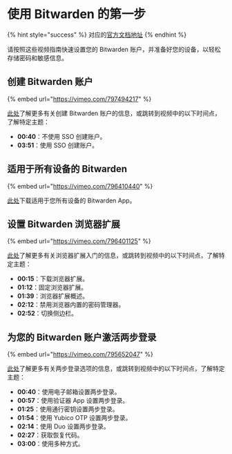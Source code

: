 # 使用 Bitwarden 的第一步

{% hint style="success" %}
对应的[官方文档地址](https://bitwarden.com/help/first-steps-with-bitwarden/)
{% endhint %}

请按照这些视频指南快速设置您的 Bitwarden 账户，并准备好您的设备，以轻松存储密码和敏感信息。

## 创建 Bitwarden 账户 <a href="#creating-a-bitwarden-account" id="creating-a-bitwarden-account"></a>

{% embed url="https://vimeo.com/797494217" %}

[此处](../account/create-bitwarden-account.md)了解更多有关创建 Bitwarden 账户的信息，或跳转到视频中的以下时间点，了解特定主题：

* **00:40**：不使用 SSO 创建账户。
* **03:51**：使用 SSO 创建账户。

## 适用于所有设备的 Bitwarden <a href="#bitwarden-for-all-devices" id="bitwarden-for-all-devices"></a>

{% embed url="https://vimeo.com/796410440" %}

[此处](https://bitwarden.com/download/)下载适用于您所有设备的 Bitwarden App。

## 设置 Bitwarden 浏览器扩展 <a href="#setting-up-the-bitwarden-browser-extension" id="setting-up-the-bitwarden-browser-extension"></a>

{% embed url="https://vimeo.com/796401125" %}

[此处](../getting-started/getting-started-browserext.md)了解更多有关浏览器扩展入门的信息，或跳转到视频中的以下时间点，了解特定主题：

* **00:15**：下载浏览器扩展。
* **01:12**：固定浏览器扩展。
* **01:39**：浏览器扩展概述。
* **02:12**：禁用浏览器内置的密码管理器。
* **02:52**：切换侧边栏。

## 为您的 Bitwarden 账户激活两步登录 <a href="#activating-two-step-login-for-your-bitwarden-account" id="activating-two-step-login-for-your-bitwarden-account"></a>

{% embed url="https://vimeo.com/795652047" %}

[此处](../account/two-step-login/setup-guides/two-step-login-methods.md)了解更多有关两步登录选项的信息，或跳转到视频中的以下时间点，了解特定主题：

* **00:40**：使用电子邮箱设置两步登录。
* **00:57**：使用验证器 App 设置两步登录。
* **01:25**：使用通行密钥设置两步登录。
* **01:54**：使用 Yubico OTP 设置两步登录。
* **02:14**：使用 Duo 设置两步登录。
* **02:27**：获取恢复代码。
* **03:00**：使用多种方式。
